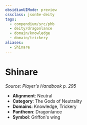 ```yaml
---
obsidianUIMode: preview
cssclass: json5e-deity
tags:
  - compendium/src/phb
  - deity/dragonlance
  - domain/knowledge
  - domain/trickery
aliases:
  - Shinare
---
```

# Shinare
*Source: Player's Handbook p. 295* 

- **Alignment**: Neutral
- **Category**: The Gods of Neutrality
- **Domains**: Knowledge, Trickery
- **Pantheon**: Dragonlance
- **Symbol**: Griffon's wing